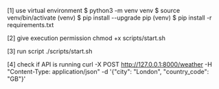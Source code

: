 <!-- instructions for weather-app -->
[1] use virtual environment
$ python3 -m venv venv
$ source venv/bin/activate
(venv) $ pip install --upgrade pip
(venv) $ pip install -r requirements.txt

[2] give execution permission
chmod +x scripts/start.sh

[3] run script
./scripts/start.sh

[4] check if API is running
curl -X POST http://127.0.0.1:8000/weather -H "Content-Type: application/json" -d '{"city": "London", "country_code": "GB"}'
